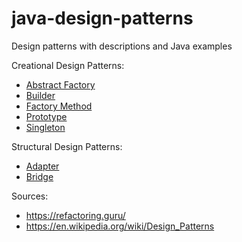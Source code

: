 # java-design-patterns
Design patterns with descriptions and Java examples

Creational Design Patterns:
* [Abstract Factory](abstract-factory/)
* [Builder](builder/)
* [Factory Method](factory-method/)
* [Prototype](prototype/)
* [Singleton](singleton/)

Structural Design Patterns:
* [Adapter](adapter/)
* [Bridge](bridge/)

Sources:
* https://refactoring.guru/
* https://en.wikipedia.org/wiki/Design_Patterns
